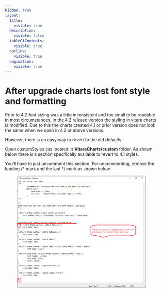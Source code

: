 ```yaml
---
hidden: true
layout:
  title:
    visible: true
  description:
    visible: false
  tableOfContents:
    visible: true
  outline:
    visible: true
  pagination:
    visible: true
---
```


# After upgrade charts lost font style and formatting

Prior to 4.2 font sizing was a little inconsistent and too small to be readable in most circumstances. In the 4.2 release version the styling in vitara charts is modified. Due to this the charts created 4.1 or prior version does not look the same when we open in 4.2 or above versions.

However, there is an easy way to revert to the old defaults.

Open customStyles.css located in **VitaraCharts/custom** folder. As shown below there is a section specifically available to revert to 4.1 styles.

You’ll have to just uncomment this section. For uncommenting, remove the leading /\* mark and the last \*/ mark as shown below.

<figure><img src="../.gitbook/assets/image (10).png" alt=""><figcaption></figcaption></figure>
